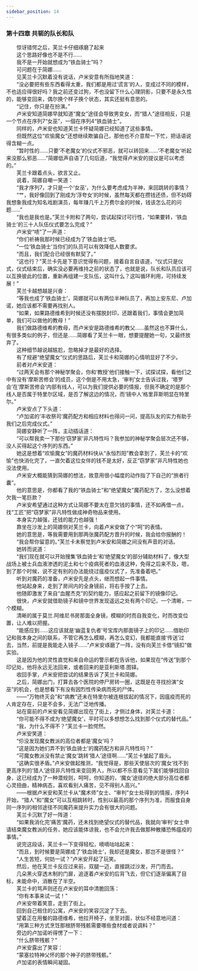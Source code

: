 ```yaml
---
sidebar_position: 14
---
```

### 第十四章 共轭的队长和队  


　　惊讶错愕之后，芙兰卡仔细琢磨了起来  
　　这个思路好像也不是不行……  
　　我不是一开始就想成为“铁血骑士”吗？  
　　可问题在于简娜……  
　　见芙兰卡沉默着没有说话，卢米安意有所指地笑道：  
　　“没必要把有些东西看得太重，我们都是用过‘谎言’的人，变成过不同的模样，不也适应得很好吗？我之前还变过狗，不也没留下什么心理阴影，只要不是永久性的，能够变回来，偶尔换个样子换个状态，其实还挺有意思的。  
　　“记住，你只是在扮演。”  
　　卢米安知道简娜早就知道“魔女”途径会导致男变女，而“猎人”途径相反，只是一个节点在序列7“女巫”，一個在序列4“铁血骑士”。  
　　同样的，卢米安也知道芙兰卡怀疑简娜已经知道了这些事情。  
　　但既然这位“欢愉魔女”还想继续欺骗自己，那他也不介意帮一下忙，把话语说得含糊一点。  
　　“暂时性的……只要‘不老魔女’的仪式不邪恶，就可以转回来……‘不老魔女’听起来没那么邪恶……”简娜低声自语了几句后道，“我觉得卢米安的提议是可以考虑的。”  
　　芙兰卡跟着点头，欲言又止。  
　　说着，简娜自嘲一笑道：  
　　“我才序列7，才只是一个‘女巫’，为什么要考虑成为半神，来回跳转的事情？  
　　“艹，我好像回到了刚成为‘浮夸女’的时候，虽然每天都在攒钱还债，但不妨碍我想象我成为知名戏剧演员，每年赚几千上万费尔金的时候，钱该怎么花的问题……”  
　　“我也是我也是。”芙兰卡附和了两句，尝试起探讨可行性，“如果要转，‘铁血骑士’的三十人队伍仪式要怎么完成？”  
　　卢米安“啧”了一声道：  
　　“你们祈祷我那时候已经成为了‘铁血骑士’吧。  
　　“一位‘铁血骑士’当你们的队员可以有效降低人数要求。  
　　“而且，我们配合已经很有默契了。”  
　　“这也行？”芙兰卡先是下意识觉得有问题，接着自言自语道，“仪式只是仪式，仪式结束后，确实没必要再维持之前的状态了，也就是说，队长和队员应该可以互换彼此的位置，重新再组建一支队伍，这叫什么？这叫循环利用，可持续发展！”  
　　芙兰卡越想越是兴奋：  
　　“等我也成了‘铁血骑士’，简娜就可以有两位半神队员了，再加上安东尼、卢加诺，她应该都不需要再找别人。  
　　“如果，如果路德维希到时候还没有摆脱封印，还跟着我们，事情会更加简单，我们可以做他的教母！”  
　　我们做路德维希的教母，而卢米安是路德维希的教父……虽然这也不算什么，有很多类似的例子，但还是……简娜看了芙兰卡一眼，想要提醒她一句，又最终放弃了。  
　　这种细节越说越尴尬，忽略掉才是最好的选择。  
　　有了规避“绝望魔女”仪式的思路后，芙兰卡和简娜的心情明显好了不少。  
　　前者对卢米安道：  
　　“过两天会有那个神秘学聚会，你和‘教授’他们接触一下，试探试探，看他们之中有没有‘摩斯苦修会’的成员，这个倒是不用太急，‘审判’女士告诉过我，‘塔罗会’在‘摩斯苦修会’内部有线人，可以为我们提供必要的情报，但我不确定的是那个线人是否属于特里尔区域，是否了解这边的情况，而‘镜中人’格里菲斯明显在特里尔。”  
　　卢米安点了下头道：  
　　“卢加诺的‘丰收祭司’魔药配方和相应材料也得问一问，提高队友的实力有助于我们之后完成仪式。”  
　　简娜安静听了一阵，主动插话道：  
　　“可以帮我卖一下那份‘窃梦家’非凡特性吗？我参加的神秘学聚会层次还不够，没人买得起这个序列的东西。”  
　　她这是想着“欢愉魔女”的魔药材料快从“永恒烈阳”教会拿到了，芙兰卡的“欢愉”也快消化完了，一直欠着这位女伴的钱不是太好，反正“窃梦家”非凡特性她也没法使用。  
　　卢米安大概能猜到简娜的想法，故意用很小幅度的动作指了下自己的“旅者行囊”。  
　　他的意思是，你都看了我的“铁血骑士”和“绝望魔女”魔药配方了，怎么没想着欠我一笔巨款？  
　　卢米安希望通过这种方式让简娜不要太在意欠钱的事情，还不如再借一点，找“工匠”把“窃梦家”非凡特性做成神奇物品来使用。  
　　本身实力越强，还钱的能力也越强！  
　　靠坐在沙发上的简娜侧对芙兰卡，向着卢米安做了个“呵”的表情。  
　　她的意思是，等我需要用到那两张魔药配方晋升的时候，我会给你报酬的！  
　　“我会帮你留意的。”芙兰卡未察觉到卢米安和简娜之间没有声音的对话。  
　　她转而说道：  
　　“我们现在就可以开始搜集‘铁血骑士’和‘绝望魔女’的部分辅助材料了，像大型战场上被士兵血液渗透的泥土和七个疫病死者的血液这种，免得之后来不及，嗯，到了那个时候，说不定有别的办法能绕过瘟疫仪式了，先准备着吧。”  
　　听到对魔药的准备，卢米安先是点头，继而想起一件事情。  
　　他站起身来，走到了房间内的全身镜前，将右手按了上去。  
　　他随即激发了来自“血腥杰克”的契约能力，感应起之前留下的镜像印记。  
　　很快，卢米安就借助镜子和镜中世界发现遥远之处有两个印记，一个清晰，一个模糊。  
　　清晰的属于莫兰.阿维尼书房那面全身镜，模糊的时而自我变化，时而改变位置，让人难以把握。  
　　“能感应到……这应该就是‘幽蓝复仇者’号宝库内那面镜子上的印记……借助印记和我本身之间的联系，不管它再怎么模糊，再怎么变幻，我都能直接‘传送’过去，当然，前提是我能走入镜子……”卢米安琢磨了一阵，没有向芙兰卡借“镜扣”做实验。  
　　这是因为他的灵性直觉和来自命运的警示都在告诉他，如果现在“传送”到那个印记处，他将永远无法回来，或者回来的是亚利斯塔.图铎。  
　　收回手掌，卢米安把尝试的结果告诉了芙兰卡和简娜。  
　　之后，简娜出门，打算去各个医院的停尸房转一圈，这既是在寻找扮演“女巫”的机会，也是想看下有没有因烈性传染病而死的尸体。  
　　——“万物终灭会”和“病教”还未在特里尔被连根拔起的情况下，因瘟疫而死的人肯定存在，只是不会多，无法广泛地传播。  
　　站在窗前的卢米安看见简娜出现在了街上，才侧过身体，对芙兰卡道：  
　　“你可能不得不成为‘绝望魔女’，平时可以多想想怎么找到那个仪式的替代品。”  
　　“我，为什么不得不？”芙兰卡一脸愕然。  
　　卢米安笑道：  
　　“伱没发现魔女教派的高位者都是‘魔女’吗？  
　　“这是因为她们弄不到‘铁血骑士’的魔药配方和非凡特性吗？”  
　　“可魔女教派没有禁止‘魔女’跳转‘猎人’途径啊……”芙兰卡皱起了眉头。  
　　“这确实很矛盾。”卢米安做起推测，“我觉得是，那些天使层次的‘魔女’找不到更高序列的‘猎人’途径非凡特性来变回男人，所以都不乐意看见下属们能够找回自身，这已经成为了一种潜规则，呵呵，你知道的，‘魔女’途径的绝大部分高位者都心灵扭曲，精神病态，喜欢看别人痛苦，见不得别人高兴。”  
　　——根据卢米安和芙兰卡从“魔术师”女士、“审判”女士处得到的情报，序列4开始，“猎人”和“魔女”可以互相跳转时，性别以最高的那个序列为准，而服食自身同一序列的相邻途径不同魔药来提升实力会有很大的问题。  
　　芙兰卡沉默了好一阵道：  
　　“如果我消化完‘痛苦’魔药，还未找到绝望仪式的替代品，我就向‘审判’女士申请结束魔女教派的任务，她应该能体谅我，也不会允许我去做那种散播恐怖瘟疫的事情。”  
　　说完这段话，芙兰卡一下变得轻松，嘀嘀咕咕起来：  
　　“而且，到时候要是简娜成了‘铁血骑士’，我却还是魔女，那岂不是很怪？”  
　　“人生苦短，何妨一试？”卢米安开起了玩笑。  
　　然后，他在芙兰卡反应过来前，双腿一迈，直接跳过沙发，开门而去。  
　　几朵黑火穿透木制的门扉，追逐着卢米安的后背飞去，但它们逐渐偏离了目标，未能命中，消散在了半空。  
　　芙兰卡的骂声则还在卢米安的耳中清脆回荡：  
　　“你有本事来试一试！”  
　　卢米安带着笑意，走到了街上。  
　　回到自己租住的公寓，卢米安的笑容沉淀了下去。  
　　望着正在用餐的路德维希，他拉开椅子，坐至对面，状似不经意地问道：  
　　“用第三种方式烹饪那根脐带残骸需要哪些食材或者说调料？”  
　　旁边的卢加诺听得愣了一下：  
　　“什么脐带残骸？”  
　　卢米安露出了笑容：  
　　“蒙塞拉特神父怀的那个神子的脐带残骸。”  
　　卢加诺的表情瞬间凝固。  
